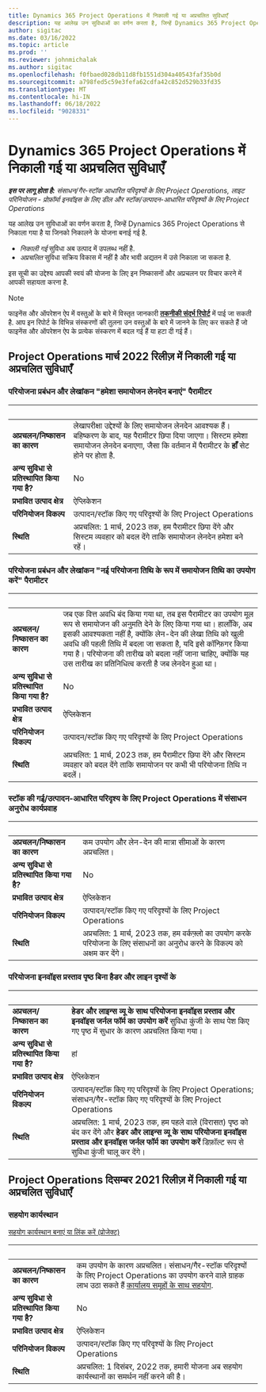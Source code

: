 ```yaml
---
title: Dynamics 365 Project Operations में निकाली गई या अप्रचलित सुविधाएँ
description: यह आलेख उन सुविधाओं का वर्णन करता है, जिन्हें Dynamics 365 Project Operations से निकाला गया है या जिनको निकालने के योजना बनाई गई है.
author: sigitac
ms.date: 03/16/2022
ms.topic: article
ms.prod: ''
ms.reviewer: johnmichalak
ms.author: sigitac
ms.openlocfilehash: f0fbaed028db11d8fb1551d304a40543faf35b0d
ms.sourcegitcommit: a798fed5c59e3fefa62cdfa42c852d529b33fd35
ms.translationtype: MT
ms.contentlocale: hi-IN
ms.lasthandoff: 06/18/2022
ms.locfileid: "9028331"
---
```

# <a name="removed-or-deprecated-features-in-dynamics-365-project-operations"></a>Dynamics 365 Project Operations में निकाली गई या अप्रचलित सुविधाएँ

_**इस पर लागू होता है:** संसाधन/गैर-स्टॉक आधारित परिदृश्यों के लिए Project Operations, लाइट परिनियोजन - प्रोफ़ॉर्मा इनवॉइस के लिए डील और स्टॉक/उत्पादन-आधारित परिदृश्यों के लिए Project Operations_

यह आलेख उन सुविधाओं का वर्णन करता है, जिन्हें Dynamics 365 Project Operations से निकाला गया है या जिनको निकालने के योजना बनाई गई है.

- *निकाली गई* सुविधा अब उत्पाद में उपलब्ध नहीं है.
- *अप्रचलित* सुविधा सक्रिय विकास में नहीं है और भावी अद्यतन में उसे निकाला जा सकता है.

इस सूची का उद्देश्य आपकी स्वयं की योजना के लिए इन निष्कासनों और अप्रचलन पर विचार करने में आपकी सहायता करना है.

> [!NOTE]
> फाइनेंस और ऑपरेशन ऐप में वस्तुओं के बारे में विस्तृत जानकारी [**तकनीकी संदर्भ रिपोर्ट**](/dynamics/s-e/global/axtechrefrep_61) में पाई जा सकती है. आप इन रिपोर्ट के विभिन्न संस्करणों की तुलना उन वस्तुओं के बारे में जानने के लिए कर सकते हैं जो फाइनेंस और ऑपरेशन ऐप के प्रत्येक संस्करण में बदल गई हैं या हटा दी गई हैं।

## <a name="features-removed-or-deprecated-in-the-project-operations-march-2022-release"></a>Project Operations मार्च 2022 रिलीज़ में निकाली गई या अप्रचलित सुविधाएँ

### <a name="project-management-and-accounting-always-create-adjustment-transaction-parameter"></a>परियोजना प्रबंधन और लेखांकन "हमेशा समायोजन लेनदेन बनाएं" पैरामीटर

| &nbsp; | &nbsp; |
|--------|--------|
| **अप्रचलन/निष्कासन का कारण** | लेखापरीक्षा उद्देश्यों के लिए समायोजन लेनदेन आवश्यक हैं। बहिष्करण के बाद, यह पैरामीटर छिपा दिया जाएगा। सिस्टम हमेशा समायोजन लेनदेन बनाएगा, जैसा कि वर्तमान में पैरामीटर के **हाँ** सेट होने पर होता है. |
| **अन्य सुविधा से प्रतिस्थापित किया गया है?** | No |
| **प्रभावित उत्पाद क्षेत्र** | ऐप्लिकेशन |
| **परिनियोजन विकल्प** | उत्पादन/स्टॉक किए गए परिदृश्यों के लिए Project Operations |
| **स्थिति** | अप्रचलित: 1 मार्च, 2023 तक, हम पैरामीटर छिपा देंगे और सिस्टम व्यवहार को बदल देंगे ताकि समायोजन लेनदेन हमेशा बने रहें। |

### <a name="project-management-and-accounting-use-adjustment-date-as-new-project-date-parameter"></a>परियोजना प्रबंधन और लेखांकन "नई परियोजना तिथि के रूप में समायोजन तिथि का उपयोग करें" पैरामीटर

| &nbsp; | &nbsp; |
|--------|--------|
| **अप्रचलन/निष्कासन का कारण** | जब एक वित्त अवधि बंद किया गया था, तब इस पैरामीटर का उपयोग मूल रूप से समायोजन की अनुमति देने के लिए किया गया था। हालाँकि, अब इसकी आवश्यकता नहीं है, क्योंकि लेन-देन की लेखा तिथि को खुली अवधि की पहली तिथि में बदला जा सकता है, यदि इसे कॉन्फ़िगर किया गया है। परियोजना की तारीख को बदला नहीं जाना चाहिए, क्योंकि यह उस तारीख का प्रतिनिधित्व करती है जब लेनदेन हुआ था। |
| **अन्य सुविधा से प्रतिस्थापित किया गया है?** | No |
| **प्रभावित उत्पाद क्षेत्र** | ऐप्लिकेशन |
| **परिनियोजन विकल्प** | उत्पादन/स्टॉक किए गए परिदृश्यों के लिए Project Operations |
| **स्थिति** | अप्रचलित: 1 मार्च, 2023 तक, हम पैरामीटर छिपा देंगे और सिस्टम व्यवहार को बदल देंगे ताकि समायोजन पर कभी भी परियोजना तिथि न बदलें। |

### <a name="resource-request-workflow-in-project-operations-for-stockedproduction-based-scenarios"></a>स्टॉक की गई/उत्पादन-आधारित परिदृश्य के लिए Project Operations में संसाधन अनुरोध कार्यप्रवाह

| &nbsp; | &nbsp; |
|--------|--------|
| **अप्रचलन/निष्कासन का कारण** | कम उपयोग और लेन-देन की मात्रा सीमाओं के कारण अप्रचलित। |
| **अन्य सुविधा से प्रतिस्थापित किया गया है?** | No |
| **प्रभावित उत्पाद क्षेत्र** | ऐप्लिकेशन |
| **परिनियोजन विकल्प** | उत्पादन/स्टॉक किए गए परिदृश्यों के लिए Project Operations |
| **स्थिति** | अप्रचलित: 1 मार्च, 2023 तक, हम वर्कफ़्लो का उपयोग करके परियोजना के लिए संसाधनों का अनुरोध करने के विकल्प को अक्षम कर देंगे। |

### <a name="project-invoice-proposal-page-without-header-and-lines-views"></a>परियोजना इनवॉइस प्रस्ताव पृष्ठ बिना हैडर और लाइन दृश्यों के

| &nbsp; | &nbsp; |
|--------|--------|
| **अप्रचलन/निष्कासन का कारण** | **हेडर और लाइन्स व्यू के साथ परियोजना इनवॉइस प्रस्ताव और इनवॉइस जर्नल फॉर्म का उपयोग करें** सुविधा कुंजी के साथ पेश किए गए पृष्ठ में सुधार के कारण अप्रचलित किया गया। |
| **अन्य सुविधा से प्रतिस्थापित किया गया है?** | हां |
| **प्रभावित उत्पाद क्षेत्र** | ऐप्लिकेशन |
| **परिनियोजन विकल्प** | उत्पादन/स्टॉक किए गए परिदृश्यों के लिए Project Operations; संसाधन/गैर-स्टॉक किए गए परिदृश्यों के लिए Project Operations |
| **स्थिति** | अप्रचलित: 1 मार्च, 2023 तक, हम पहले वाले (विरासत) पृष्ठ को बंद कर देंगे और **हेडर और लाइन्स व्यू के साथ परियोजना इनवॉइस प्रस्ताव और इनवॉइस जर्नल फॉर्म का उपयोग करें** डिफ़ॉल्ट रूप से सुविधा कुंजी चालू कर देंगे। |

## <a name="features-removed-or-deprecated-in-the-project-operations-december-2021-release"></a>Project Operations दिसम्बर 2021 रिलीज़ में निकाली गई या अप्रचलित सुविधाएँ

### <a name="collaboration-workspaces"></a>सहयोग कार्यस्थान

[सहयोग कार्यस्थान बनाएं या लिंक करें (प्रोजेक्ट)](/dynamicsax-2012/appuser-itpro/create-or-link-to-a-collaboration-workspace-project)

| &nbsp; | &nbsp; |
|--------|--------|
| **अप्रचलन/निष्कासन का कारण** | कम उपयोग के कारण अप्रचलित। संसाधन/गैर-स्टॉक परिदृश्यों के लिए Project Operations का उपयोग करने वाले ग्राहक लाभ उठा सकते हैं [कार्यालय समूहों के साथ सहयोग](../project-management/collaboration-groups.md). |
| **अन्य सुविधा से प्रतिस्थापित किया गया है?** | No |
| **प्रभावित उत्पाद क्षेत्र** | ऐप्लिकेशन  |
| **परिनियोजन विकल्प** | उत्पादन/स्टॉक किए गए परिदृश्यों के लिए Project Operations |
| **स्थिति** | अप्रचलित: 1 दिसंबर, 2022 तक, हमारी योजना अब सहयोग कार्यस्थानों का समर्थन नहीं करने की है। |
